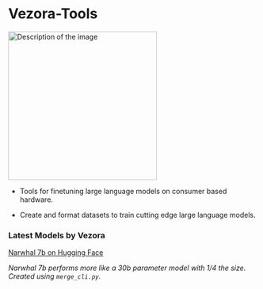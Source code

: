 # Vezora-Tools
<img src="https://i.imgur.com/FYuPeho.jpg" width="300" alt="Description of the image">

* Tools for finetuning large language models on consumer based hardware.

* Create and format datasets to train cutting edge large language models.


### Latest Models by Vezora
[Narwhal 7b on Hugging Face](https://huggingface.co/Vezora/Narwhal-7b)

*Narwhal 7b performs more like a 30b parameter model with 1/4 the size. Created using `merge_cli.py`.*

